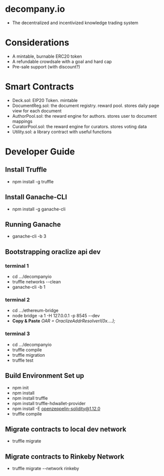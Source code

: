 # decompany.io
- The decentralized and incentivized knowledge trading system

# Considerations
- A mintable, burnable ERC20 token
- A refundable crowdsale with a goal and hard cap
- Pre-sale support (with discount?)


# Smart Contracts
- Deck.sol: EIP20 Token. mintable
- DocumentReg.sol: the document registry. reward pool. stores daily page view for each document
- AuthorPool.sol: the reward engine for authors. stores user to document mappings
- CuratorPool.sol: the reward engine for curators. stores voting data
- Utility.sol: a library contract with useful functions

# Developer Guide
## Install Truffle
- npm install -g truffle

## Install Ganache-CLI
- npm install -g ganache-cli

## Running Ganache
- ganache-cli -b 3

## Bootstrapping oraclize api dev

### terminal 1
- cd .../decompanyio
- truffle networks --clean
- ganache-cli -b 1

### terminal 2
- cd .../ethereum-bridge
- node bridge -a 1 -H 127.0.0.1 -p 8545 --dev
- **Copy & Paste** *OAR = OraclizeAddrResolverI(0x....);*

### terminal 3
- cd .../decompanyio
- truffle compile
- truffle migration
- truffle test

## Build Environment Set up
- npm init
- npm install
- npm install truffle
- npm install truffle-hdwallet-provider
- npm install -E openzeppelin-solidity@1.12.0
- truffle compile

## Migrate contracts to local dev network
- truffle migrate

## Migrate contracts to Rinkeby Network
- truffle migrate --network rinkeby
